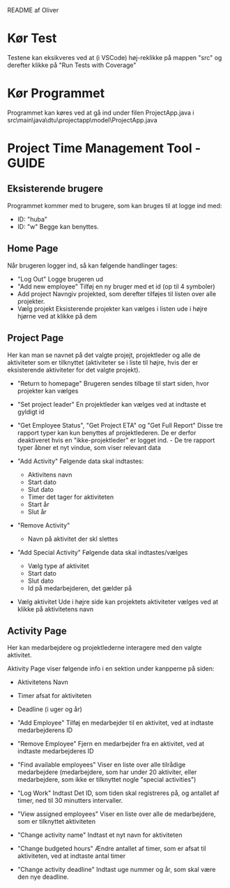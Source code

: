 README af Oliver

# Kør Test
Testene kan eksikveres ved at (i VSCode) høj-reklikke på mappen "src" og derefter klikke på "Run Tests with Coverage"

# Kør Programmet
Programmet kan køres ved at gå ind under filen ProjectApp.java i src\main\java\dtu\projectapp\model\ProjectApp.java


# Project Time Management Tool - GUIDE


## Eksisterende brugere
Programmet kommer med to brugere, som kan bruges til at logge ind med:
- ID: "huba"
- ID: "w"
Begge kan benyttes.


## Home Page

Når brugeren logger ind, så kan følgende handlinger tages:
- "Log Out"
    Logge brugeren ud
- "Add new employee"
    Tilføj en ny bruger med et id (op til 4 symboler)
- Add project
    Navngiv projekted, som derefter tilføjes til listen over alle projekter.
- Vælg projekt
    Eksisterende projekter kan vælges i listen ude i højre hjørne ved at klikke på dem


## Project Page
Her kan man se navnet på det valgte projejt, projektleder og alle de aktiviteter som er tilknyttet (aktiviteter se i liste til højre, hvis der er eksisterende aktiviteter for det valgte projekt).

- "Return to homepage"
    Brugeren sendes tilbage til start siden, hvor projekter kan vælges
- "Set project leader"
    En projektleder kan vælges ved at indtaste et gyldigt id

- "Get Employee Status", "Get Project ETA" og "Get Full Report"
    Disse tre rapport typer kan kun benyttes af projektlederen. De er derfor deaktiveret hvis en "ikke-projektleder" er logget ind.
        - De tre rapport typer åbner et nyt vindue, som viser relevant data

- "Add Activity"
    Følgende data skal indtastes:
    - Aktivitens navn
    - Start dato
    - Slut dato
    - Timer det tager for aktiviteten
    - Start år
    - Slut år

- "Remove Activity"
    - Navn på aktivitet der skl slettes

- "Add Special Activity"
    Følgende data skal indtastes/vælges
    - Vælg type af aktivitet
    - Start dato
    - Slut dato
    - Id på medarbejderen, det gælder på

- Vælg aktivitet
    Ude i højre side kan projektets aktiviteter vælges ved at klikke på aktivitetens navn

## Activity Page
Her kan medarbejdere og projektlederne interagere med den valgte aktivitet.

Aktivity Page viser følgende info i en sektion under kanpperne på siden:
- Aktivitetens Navn
- Timer afsat for aktiviteten
- Deadline (i uger og år)

- "Add Employee"
    Tilføj en medarbejder til en aktivitet, ved at indtaste medarbejderens ID
- "Remove Employee"
    Fjern en medarbejder fra en aktivitet, ved at indtaste medarbejderes ID
- "Find available employees"
    Viser en liste over alle tilrådige medarbejdere (medarbejdere, som har under 20 aktiviter, eller medarbejdere, som ikke er tilknyttet nogle "special activities")
- "Log Work"
    Indtast Det ID, som tiden skal registreres på, og antallet af timer, ned til 30 minutters intervaller.

- "View assigned employees"
    Viser en liste over alle de medarbejdere, som er tilknyttet aktiviteten

- "Change activity name"
    Indtast et nyt navn for aktiviteten

- "Change budgeted hours"
    Ændre antallet af timer, som er afsat til aktiviteten, ved at indtaste antal timer

- "Change activity deadline"
    Indtast uge nummer og år, som skal være den nye deadline.


